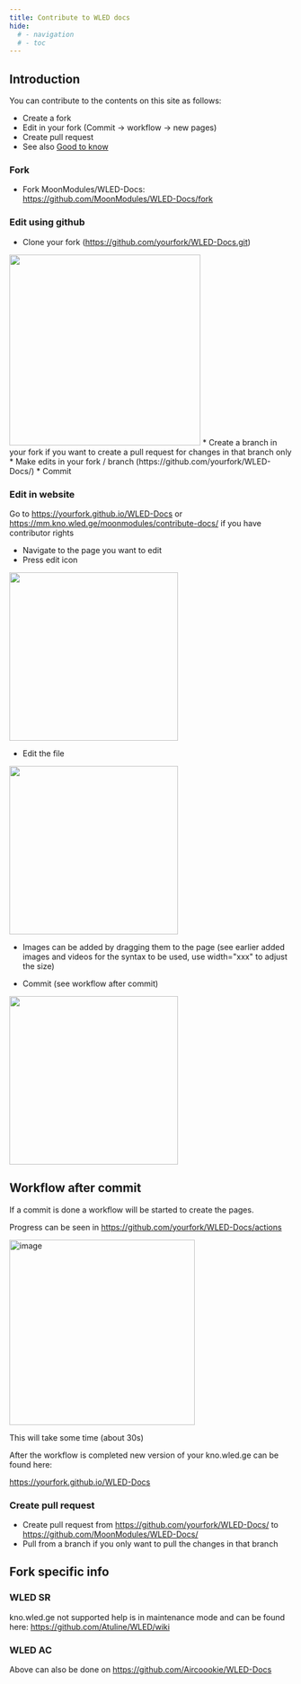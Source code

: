 ```yaml
---
title: Contribute to WLED docs
hide:
  # - navigation
  # - toc
---
```


## Introduction
You can contribute to the contents on this site as follows:

* Create a fork
* Edit in your fork (Commit -> workflow -> new pages)
* Create pull request
* See also [Good to know](/#good-to-know)

### Fork

* Fork MoonModules/WLED-Docs: <https://github.com/MoonModules/WLED-Docs/fork>

### Edit using github

* Clone your fork (https://github.com/yourfork/WLED-Docs.git)
<img width="340" src="https://user-images.githubusercontent.com/91013628/208883588-b5178d04-275e-4b0e-9405-48e95f9462b4.png">
* Create a branch in your fork if you want to create a pull request for changes in that branch only
* Make edits in your fork / branch (https://github.com/yourfork/WLED-Docs/)
* Commit

### Edit in website

Go to https://yourfork.github.io/WLED-Docs or https://mm.kno.wled.ge/moonmodules/contribute-docs/ if you have contributor rights

* Navigate to the page you want to edit
* Press edit icon

<img width="300" src="https://user-images.githubusercontent.com/91013628/230736309-48fd2b8b-30b4-4225-8928-769fab7934ee.png">

* Edit the file

<img width="300" src="https://user-images.githubusercontent.com/91013628/230736317-8f8db851-8780-4517-8c56-74b3eedf3afb.png">

* Images can be added by dragging them to the page (see earlier added images and videos for the syntax to be used, use width="xxx" to adjust the size)

* Commit (see workflow after commit)

<img width="300" src="https://user-images.githubusercontent.com/91013628/230736334-5696898c-19f8-46ae-9be5-05faac19f762.png">

## Workflow after commit

If a commit is done a workflow will be started to create the pages.

Progress can be seen in https://github.com/yourfork/WLED-Docs/actions

<img width="330" alt="image" src="https://user-images.githubusercontent.com/91013628/208883889-ce1535a4-d646-42ee-9ec0-c820a0b0ff91.png">

This will take some time (about 30s)

After the workflow is completed new version of your kno.wled.ge can be found here:

https://yourfork.github.io/WLED-Docs

### Create pull request

* Create pull request from https://github.com/yourfork/WLED-Docs/ to https://github.com/MoonModules/WLED-Docs/
* Pull from a branch if you only want to pull the changes in that branch

## Fork specific info

### WLED SR
kno.wled.ge not supported help is in maintenance mode and can be found here:
<https://github.com/Atuline/WLED/wiki>

### WLED AC
Above can also be done on <https://github.com/Aircoookie/WLED-Docs>
